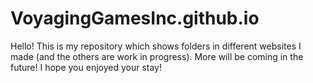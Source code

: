 # VoyagingGamesInc.github.io
Hello! This is my repository which shows folders in different websites I made (and the others are work in progress). More will be coming in the future! I hope you enjoyed your stay!
